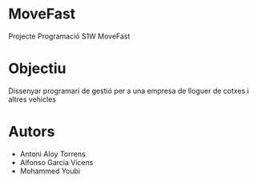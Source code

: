 # MoveFast
Projecte Programació S1W MoveFast

# Objectiu
Dissenyar programari de gestió per a una empresa de lloguer de cotxes i altres vehicles

# Autors

- Antoni Aloy Torrens
- Alfonso Garcia Vicens 
- Mohammed Youbi
